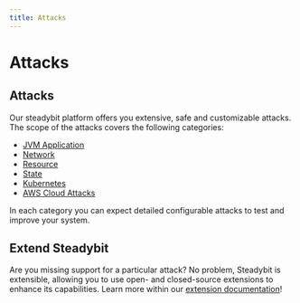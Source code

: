 ```yaml
---
title: Attacks
---
```


# Attacks

## Attacks

Our steadybit platform offers you extensive, safe and customizable attacks. The scope of the attacks covers the following categories:

* [JVM Application](application.md)
* [Network](network.md)
* [Resource](resource.md)
* [State](state.md)
* [Kubernetes](kubernetes.md)
* [AWS Cloud Attacks](aws-cloud-attacks.md)

In each category you can expect detailed configurable attacks to test and improve your system.

## Extend Steadybit

Are you missing support for a particular attack? No problem, Steadybit is extensible, allowing you to use open- and closed-source extensions to enhance its capabilities. Learn more within our [extension documentation](../../integrate-with-steadybit/extensions/)!
